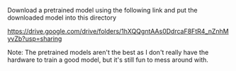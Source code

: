 Download a pretrained model using the following link and put the downloaded model into this directory

https://drive.google.com/drive/folders/1hXQQgntAAs0DdrcaF8FtR4_nZnhMyvZb?usp=sharing


Note: The pretrained models aren't the best as I don't really have the hardware to train a good model, but it's still fun to mess around with.
